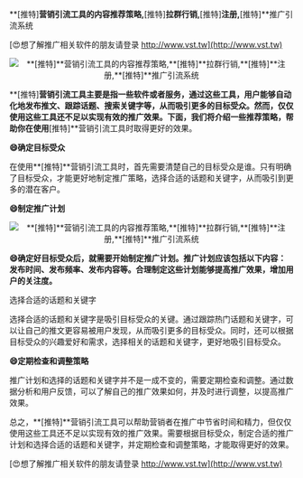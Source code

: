 **[推特]**营销引流工具的内容推荐策略,**[推特]**拉群行销,**[推特]**注册,**[推特]**推广引流系统

[😍想了解推广相关软件的朋友请登录 http://www.vst.tw](http://www.vst.tw)

 <center><img src="https://vst.tw/MP4/tuiguang/png/2.png" alt="**[推特]**营销引流工具的内容推荐策略,**[推特]**拉群行销,**[推特]**注册,**[推特]**推广引流系统"></center>

**[推特]**营销引流工具主要是指一些软件或者服务，通过这些工具，用户能够自动化地发布推文、跟踪话题、搜索关键字等，从而吸引更多的目标受众。然而，仅仅使用这些工具还不足以实现有效的推广效果。下面，我们将介绍一些推荐策略，帮助你在使用**[推特]**营销引流工具时取得更好的效果。

**😄确定目标受众**

在使用**[推特]**营销引流工具时，首先需要清楚自己的目标受众是谁。只有明确了目标受众，才能更好地制定推广策略，选择合适的话题和关键字，从而吸引到更多的潜在客户。

**😄制定推广计划**

 <center><img src="https://vst.tw/MP4/tuiguang/png/5.png" alt="**[推特]**营销引流工具的内容推荐策略,**[推特]**拉群行销,**[推特]**注册,**[推特]**推广引流系统"></center>

**😄确定好目标受众后，就需要开始制定推广计划。推广计划应该包括以下内容：发布时间、发布频率、发布内容等。合理制定这些计划能够提高推广效果，增加用户的关注度。**

选择合适的话题和关键字

选择合适的话题和关键字是吸引目标受众的关键。通过跟踪热门话题和关键字，可以让自己的推文更容易被用户发现，从而吸引更多的目标受众。同时，还可以根据目标受众的兴趣爱好和需求，选择相关的话题和关键字，更好地吸引目标受众。

**😄定期检查和调整策略**

推广计划和选择的话题和关键字并不是一成不变的，需要定期检查和调整。通过数据分析和用户反馈，可以了解自己的推广效果如何，并及时进行调整，以提高推广效果。

总之，**[推特]**营销引流工具可以帮助营销者在推广中节省时间和精力，但仅仅使用这些工具还不足以实现有效的推广效果。需要根据目标受众，制定合适的推广计划和选择合适的话题和关键字，并定期检查和调整策略，才能取得更好的效果。

[😍想了解推广相关软件的朋友请登录 http://www.vst.tw](http://www.vst.tw)



